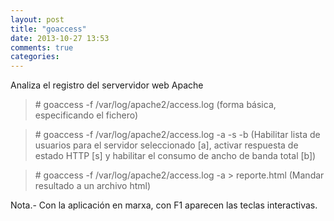 ```yaml
---
layout: post
title: "goaccess"
date: 2013-10-27 13:53
comments: true
categories: 
---
```

Analiza el registro del servervidor web Apache 

>\# goaccess -f /var/log/apache2/access.log (forma básica, especificando el fichero) 

>\# goaccess -f /var/log/apache2/access.log -a -s -b (Habilitar lista de usuarios para el servidor seleccionado [a], activar respuesta de estado HTTP [s] y habilitar el consumo de ancho de banda total [b])

>\# goaccess -f /var/log/apache2/access.log -a > reporte.html (Mandar resultado a un archivo html)

Nota.- Con la aplicación en marxa, con F1 aparecen las teclas interactivas.

